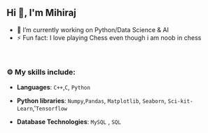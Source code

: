 ## Hi 👋, I'm Mihiraj 


- 🔭 I’m currently working on Python/Data Science & AI
- ⚡ Fun fact: I love playing Chess even though i am noob in chess

<br>


### :gear: My skills include:

- **Languages**: `C++`,`C`, `Python`

- **Python libraries**: `Numpy`,`Pandas`, `Matplotlib`, `Seaborn`, `Sci-kit-Learn`,'`Tensorflow`

- **Database Technologies**: `MySQL` , `SQL`




<br>
